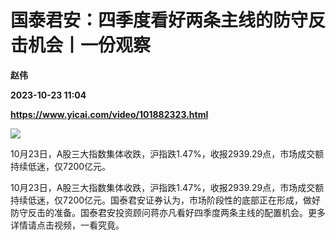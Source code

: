 # 国泰君安：四季度看好两条主线的防守反击机会丨一份观察
**赵伟**

**2023-10-23 11:04**

**https://www.yicai.com/video/101882323.html**

![](http://imgcdn.yicai.com/vms-new/2023/10/02b4c696-970b-40e7-a82c-98b2f695f589.jpg) 

10月23日，A股三大指数集体收跌，沪指跌1.47%，收报2939.29点，市场成交额持续低迷，仅7200亿元。

10月23日，A股三大指数集体收跌，沪指跌1.47%，收报2939.29点，市场成交额持续低迷，仅7200亿元。国泰君安证券认为，市场阶段性的底部正在形成，做好防守反击的准备。国泰君安投资顾问蒋亦凡看好四季度两条主线的配置机会。更多详情请点击视频，一看究竟。